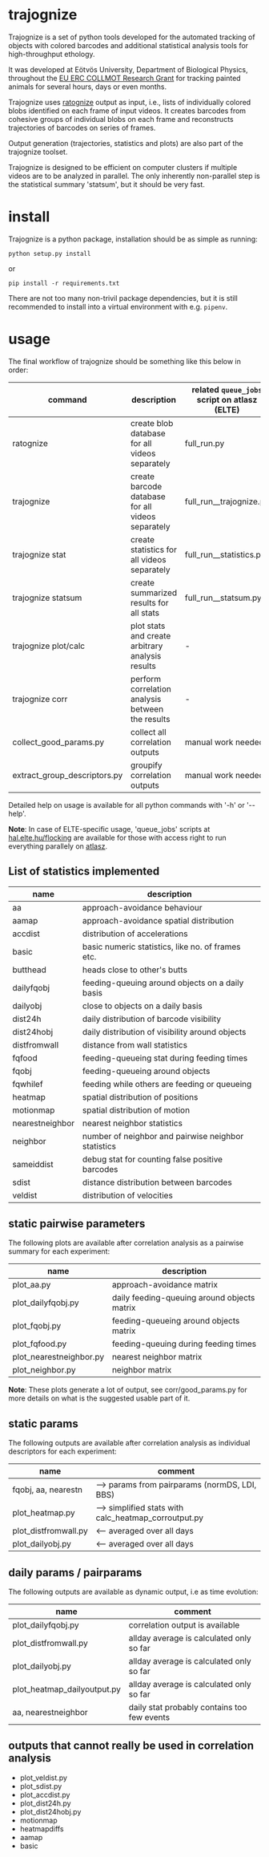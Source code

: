 # trajognize

Trajognize is a set of python tools developed for the automated tracking of
objects with colored barcodes and additional statistical analysis tools for
high-throughput ethology.

It was developed at Eötvös University, Department of Biological Physics,
throughout the [EU ERC COLLMOT Research Grant](https://hal.elte.hu/flocking)
for tracking painted animals for several hours, days or even months.

Trajognize uses [ratognize](https://github.com/vasarhelyi/ratognize) output
as input, i.e., lists of individually colored blobs identified on each frame
of input videos. It creates barcodes from cohesive groups of individual blobs
on each frame and reconstructs trajectories of barcodes on series of frames.

Output generation (trajectories, statistics and plots) are also part of the
trajognize toolset.

Trajognize is designed to be efficient on computer clusters if multiple videos
are to be analyzed in parallel. The only inherently non-parallel step is the
statistical summary 'statsum', but it should be very fast.

# install

Trajognize is a python package, installation should be as simple as running:

```
python setup.py install
```

or

```
pip install -r requirements.txt
```

There are not too many non-trivil package dependencies, but it is still
recommended to install into a virtual environment with e.g. `pipenv`.

# usage

The final workflow of trajognize should be something like this below in order:

| **command**                  | **description**                                    | **related `queue_jobs` script on atlasz (ELTE)** |
|------------------------------|----------------------------------------------------|--------------------------------------------------|
| ratognize                    | create blob database for all videos separately     | full_run.py                                      |
| trajognize                   | create barcode database for all videos separately  | full_run__trajognize.py                          |
| trajognize stat              | create statistics for all videos separately        | full_run__statistics.py                          |
| trajognize statsum           | create summarized results for all stats            | full_run__statsum.py                             |
| trajognize plot/calc         | plot stats and create arbitrary analysis results   | -                                                |
| trajognize corr              | perform correlation analysis between the results   | -                                                |
| collect_good_params.py       | collect all correlation outputs                    | manual work needed                               |
| extract_group_descriptors.py | groupify correlation outputs                       | manual work needed                               |

Detailed help on usage is available for all python commands with '-h' or '--help'.

**Note**: In case of ELTE-specific usage, 'queue_jobs' scripts at
[hal.elte.hu/flocking](https://hal.elte.hu/flocking) are
available for those with access right to run everything parallely on
[atlasz](https://hpc.iig.elte.hu/dokuwiki/doku.php).

## List of statistics implemented

| **name**        | **description**                                     |
|-----------------|-----------------------------------------------------|
| aa              | approach-avoidance behaviour                        |
| aamap           | approach-avoidance spatial distribution             |
| accdist         | distribution of accelerations                       |
| basic           | basic numeric statistics, like no. of frames etc.   |
| butthead        | heads close to other's butts                        |
| dailyfqobj      | feeding-queuing around objects on a daily basis     |
| dailyobj        | close to objects on a daily basis                   |
| dist24h         | daily distribution of barcode visibility            |
| dist24hobj      | daily distribution of visibility around objects     |
| distfromwall    | distance from wall statistics                       |
| fqfood          | feeding-queueing stat during feeding times          |
| fqobj           | feeding-queueing around objects                     |
| fqwhilef        | feeding while others are feeding or queueing        |
| heatmap         | spatial distribution of positions                   |
| motionmap       | spatial distribution of motion                      |
| nearestneighbor | nearest neighbor statistics                         |
| neighbor        | number of neighbor and pairwise neighbor statistics |
| sameiddist      | debug stat for counting false positive barcodes     |
| sdist           | distance distribution between barcodes              |
| veldist         | distribution of velocities                          |

## static pairwise parameters

The following plots are available after correlation analysis as a pairwise
summary for each experiment:

| **name**                | **description**                                     |
|-------------------------|-----------------------------------------------------|
| plot_aa.py              | approach-avoidance matrix                           |
| plot_dailyfqobj.py      | daily feeding-queuing around objects matrix         |
| plot_fqobj.py           | feeding-queueing around objects matrix              |
| plot_fqfood.py          | feeding-queuing during feeding times                |
| plot_nearestneighbor.py | nearest neighbor matrix                             |
| plot_neighbor.py        | neighbor matrix                                     |

**Note**: These plots generate a lot of output, see corr/good_params.py
for more details on what is the suggested usable part of it.


## static params

The following outputs are available after correlation analysis as individual
descriptors for each experiment:

| **name**             | **comment**                                          |
|--------------------- |------------------------------------------------------|
| fqobj, aa, nearestn  | --> params from pairparams (normDS, LDI, BBS)        |
| plot_heatmap.py      | --> simplified stats with calc_heatmap_corroutput.py |
| plot_distfromwall.py | <-- averaged over all days                           |
| plot_dailyobj.py     | <-- averaged over all days                           |


## daily params / pairparams

The following outputs are available as dynamic output, i.e as time evolution:

| **name**                    | **comment**                                 |
|-----------------------------|---------------------------------------------|
| plot_dailyfqobj.py          | correlation output is available             |
| plot_distfromwall.py        | allday average is calculated only so far    |
| plot_dailyobj.py            | allday average is calculated only so far    |
| plot_heatmap_dailyoutput.py | allday average is calculated only so far    |
| aa, nearestneighbor         | daily stat probably contains too few events |

## outputs that cannot really be used in correlation analysis

* plot_veldist.py
* plot_sdist.py
* plot_accdist.py
* plot_dist24h.py
* plot_dist24hobj.py
* motionmap
* heatmapdiffs
* aamap
* basic